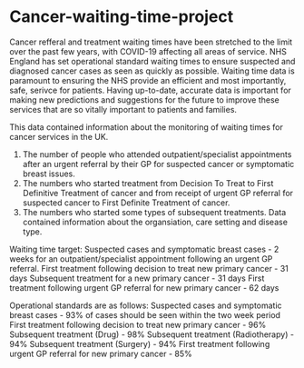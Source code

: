 # Cancer-waiting-time-project
Cancer refferal and treatment waiting times have been stretched to the limit over the past few years, with COVID-19 affecting all areas of service.
NHS England has set operational standard waiting times to ensure suspected and diagnosed cancer cases as seen as quickly as possible. Waiting time data is paramount to ensuring the NHS provide an efficient and most importantly, safe, serivce for patients.
Having up-to-date, accurate data is important for making new predictions and suggestions for the future to improve these services that are so vitally important to patients and families.

This data contained information about the monitoring of waiting times for cancer services in the UK. 
1. The number of people who attended outpatient/specialist appointments after an urgent referral by their GP for suspected cancer or symptomatic breast issues.
2. The numbers who started treatment from Decision To Treat to First Definitive Treatment of cancer and from receipt of urgent GP referral for suspected cancer to First Definite Treatment of cancer. 
3. The numbers who started some types of subsequent treatments.
Data contained information about the organsiation, care setting and disease type.

Waiting time target:
Suspected cases and symptomatic breast cases - 2 weeks for an outpatient/specialist appointment following an urgent GP referral. 
First treatment following decision to treat new primary cancer - 31 days
Subsequent treatment for a new primary cancer - 31 days
First treatment following urgent GP referral for new primary cancer - 62 days

Operational standards are as follows:
Suspected cases and symptomatic breast cases - 93% of cases should be seen within the two week period
First treatment following decision to treat new primary cancer - 96%
Subsequent treatment (Drug) - 98%
Subsequent treatment (Radiotherapy) - 94%
Subsequent treatment (Surgery) - 94%
First treatment following urgent GP referral for new primary cancer - 85%
